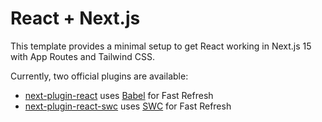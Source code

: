 # React + Next.js

This template provides a minimal setup to get React working in Next.js 15 with App Routes and Tailwind CSS.

Currently, two official plugins are available:

- [next-plugin-react](https://github.com/vercel/next.js/tree/canary/packages/next-plugin-react) uses [Babel](https://babeljs.io/) for Fast Refresh
- [next-plugin-react-swc](https://github.com/vercel/next.js/tree/canary/packages/next-plugin-react-swc) uses [SWC](https://swc.rs/) for Fast Refresh

